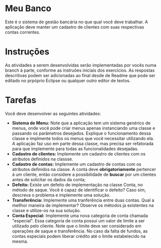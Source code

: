 # Meu Banco

Este é o sistema de gestão bancária no que qual você deve trabalhar. A aplicação deve  manter um cadastro de clientes com suas respectivas contas correntes.
 
# Instruções
As atividades a serem desenvolvidas serão implementadas por vocês numa branch à parte, conforme as instruões iniciais dos exercícios. As respostas descritivas podem ser adicionadas ao final desde de Readme que pode ser editado no prpóprio Eclipse ou qualquer outro editor de textos.


# Tarefas

Você deve desenvolver as seguintes atividades:

* **Sistema de Menu:** Note que a aplicação tem um sistema genérico de menus, onde você pode criar menus apenas instanciando uma classe e passando os parâmetros desejados. Explique o funcionamento dessa classe e implmente todos os menus que você necessitar utilizando ela. A aplicação faz uso em parte dessa classe, mas precisa ser refatorada para que implemente para todas as funcionalidades desejadas.
* **Cadastro de clientes:** Implemente um cadastro de clientes com os atributos definidos na classse.
* **Cadastro de contas:** Implemente um cadastro de contas com os atributos definidos na classe. A conta deve **obrigatoriamente** pertencer à um cliente, então considere a possibilidade de **buscar** por um clientes antes de solicitar os dados da conta;
* **Defeito:** Existe um defeito de implementação na classe  Conta, no método de saque. Você é capaz de identificar o defeito? Caso sim, descreva o problema e implemente uma solução.
* **Transferência:** Implemente uma tranferência entre duas contas. Qual a mellhor maneira de implementar? Observe os métodos ja existentes na classe e utilize-os na sua solução.
* **Conta Especial:** Implemente uma nova categoria de conta chamada "especial". Essa categoria de conta possui um valor de limite a ser utilizado pelo cliente. Note que o limite deve ser considerado em operações de saque e transferência. No caso da falta de fundos, as contas especiais podem liberar crédito até o limite estabelecido na mesma.
